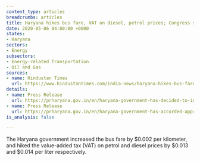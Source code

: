 ```yaml
---
content_type: articles
breadcrumbs: articles
title: Haryana hikes bus fare, VAT on diesel, petrol prices; Congress slams move
date: 2020-05-06 04:00:00 +0000
states:
- Haryana
sectors:
- Energy
subsectors:
- Energy-related Transportation
- Oil and Gas
sources:
- name: Hindustan Times
  url: https://www.hindustantimes.com/india-news/haryana-hikes-bus-fare-vat-on-diesel-petrol-prices-congress-slams-move/story-GacM7BTBKqqEYxZDCOH1vN.html
details:
- name: Press Release
  url: https://prharyana.gov.in/en/haryana-government-has-decided-to-increase-the-bus-fare-in-haryana-for-ordinary-luxury-and-super
- name: Press Release
  url: https://prharyana.gov.in/en/haryana-government-has-accorded-approval-to-partially-restore-the-vat-rate-on-sale-of-diesel-and
is_analysis: false

---
```

The Haryana government increased the bus fare by $0.002 per kilometer, and hiked the value-added tax (VAT) on petrol and diesel prices by $0.013 and $0.014 per liter respectively.